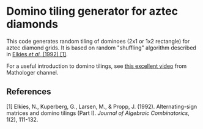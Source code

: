 # Domino tiling generator for aztec diamonds
This code generates random tiling of dominoes (2x1 or 1x2 rectangle) for aztec diamond grids. It is based on random "shuffling" algorithm described in [Elkies *et al.* (1992) [1]](#1).

For a useful introduction to domino tilings, see [this excellent video](https://www.youtube.com/watch?v=Yy7Q8IWNfHM) from Mathologer channel. 
## References
<a id="1">[1]</a> 
Elkies, N., Kuperberg, G., Larsen, M., & Propp, J. (1992). 
Alternating-sign matrices and domino tilings (Part I). 
*Journal of Algebraic Combinatorics*, 1(2), 111-132.
